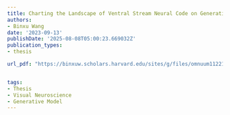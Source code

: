 ```yaml
---
title: Charting the Landscape of Ventral Stream Neural Code on Generative Image Manifolds
authors:
- Binxu Wang
date: '2023-09-13'
publishDate: '2025-08-08T05:00:23.669032Z'
publication_types:
- thesis

url_pdf: "https://binxuw.scholars.harvard.edu/sites/g/files/omnuum11221/files/dissertationdraft_landscape_geometry_final_final.pdf"


tags:
- Thesis
- Visual Neuroscience
- Generative Model
---
```

